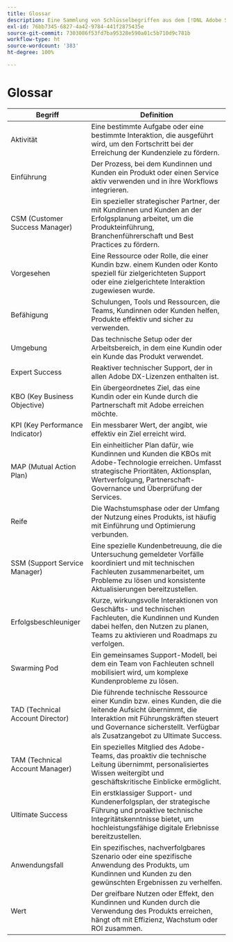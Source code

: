```yaml
---
title: Glossar
description: Eine Sammlung von Schlüsselbegriffen aus dem [!DNL Adobe Success] -Portal sowie deren Definitionen.
exl-id: 76bb7345-6827-4a42-9784-441f2875435e
source-git-commit: 7303086f53fd7ba95328e590a01c5b710d9c781b
workflow-type: ht
source-wordcount: '383'
ht-degree: 100%

---
```


# Glossar

| Begriff | Definition |
|--------------- |------------ |
| Aktivität | Eine bestimmte Aufgabe oder eine bestimmte Interaktion, die ausgeführt wird, um den Fortschritt bei der Erreichung der Kundenziele zu fördern. |
| Einführung | Der Prozess, bei dem Kundinnen und Kunden ein Produkt oder einen Service aktiv verwenden und in ihre Workflows integrieren. |
| CSM (Customer Success Manager) | Ein spezieller strategischer Partner, der mit Kundinnen und Kunden an der Erfolgsplanung arbeitet, um die Produkteinführung, Branchenführerschaft und Best Practices zu fördern. |
| Vorgesehen | Eine Ressource oder Rolle, die einer Kundin bzw. einem Kunden oder Konto speziell für zielgerichteten Support oder eine zielgerichtete Interaktion zugewiesen wurde. |
| Befähigung | Schulungen, Tools und Ressourcen, die Teams, Kundinnen oder Kunden helfen, Produkte effektiv und sicher zu verwenden. |
| Umgebung | Das technische Setup oder der Arbeitsbereich, in dem eine Kundin oder ein Kunde das Produkt verwendet. |
| Expert Success | Reaktiver technischer Support, der in allen Adobe DX-Lizenzen enthalten ist. |
| KBO (Key Business Objective) | Ein übergeordnetes Ziel, das eine Kundin oder ein Kunde durch die Partnerschaft mit Adobe erreichen möchte. |
| KPI (Key Performance Indicator) | Ein messbarer Wert, der angibt, wie effektiv ein Ziel erreicht wird. |
| MAP (Mutual Action Plan) | Ein einheitlicher Plan dafür, wie Kundinnen und Kunden die KBOs mit Adobe-Technologie erreichen. Umfasst strategische Prioritäten, Aktionsplan, Wertverfolgung, Partnerschaft-Governance und Überprüfung der Services. |
| Reife | Die Wachstumsphase oder der Umfang der Nutzung eines Produkts, ist häufig mit Einführung und Optimierung verbunden. |
| SSM (Support Service Manager) | Eine spezielle Kundenbetreuung, die die Untersuchung gemeldeter Vorfälle koordiniert und mit technischen Fachleuten zusammenarbeitet, um Probleme zu lösen und konsistente Aktualisierungen bereitzustellen. |
| Erfolgsbeschleuniger | Kurze, wirkungsvolle Interaktionen von Geschäfts- und technischen Fachleuten, die Kundinnen und Kunden dabei helfen, den Nutzen zu planen, Teams zu aktivieren und Roadmaps zu verfolgen. |
| Swarming Pod | Ein gemeinsames Support-Modell, bei dem ein Team von Fachleuten schnell mobilisiert wird, um komplexe Kundenprobleme zu lösen. |
| TAD (Technical Account Director) | Die führende technische Ressource einer Kundin bzw. eines Kunden, die die leitende Aufsicht übernimmt, die Interaktion mit Führungskräften steuert und Governance sicherstellt. Verfügbar als Zusatzangebot zu Ultimate Success. |
| TAM (Technical Account Manager) | Ein spezielles Mitglied des Adobe-Teams, das proaktiv die technische Leitung übernimmt, personalisiertes Wissen weitergibt und geschäftskritische Einblicke ermöglicht. |
| Ultimate Success | Ein erstklassiger Support- und Kundenerfolgsplan, der strategische Führung und proaktive technische Integritätskenntnisse bietet, um hochleistungsfähige digitale Erlebnisse bereitzustellen. |
| Anwendungsfall | Ein spezifisches, nachverfolgbares Szenario oder eine spezifische Anwendung des Produkts, um Kundinnen und Kunden zu den gewünschten Ergebnissen zu verhelfen. |
| Wert | Der greifbare Nutzen oder Effekt, den Kundinnen und Kunden durch die Verwendung des Produkts erreichen, hängt oft mit Effizienz, Wachstum oder ROI zusammen. |
